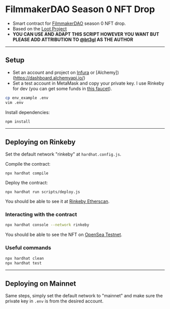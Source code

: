 # FilmmakerDAO Season 0 NFT Drop

* Smart contract for [FilmmakerDAO](http://filmmakerdao.com/) season 0 NFT drop.
* Based on the [Loot Project](https://www.lootproject.com/)
* **YOU CAN USE AND ADAPT THIS SCRIPT HOWEVER YOU WANT BUT PLEASE ADD ATTRIBUTION TO [@bt3gl](https://twitter.com/bt3gl) AS THE AUTHOR**

---

## Setup

* Set an account and project on [Infura](https://infura.io/dashboard) or [Alchemy])(https://dashboard.alchemyapi.io/)
* Set a test account in MetaMask and copy your private key. I use Rinkeby for dev (you can get some funds in [this faucet](https://faucet.rinkeby.io/)).

```bash
cp env_example .env
vim .env
```

Install dependencies:

```bash
npm install
```


---

## Deploying on Rinkeby

Set the default network "rinkeby" at `hardhat.config.js`.

Compile the contract:

```shell
npx hardhat compile
```

Deploy the contract:

```
npx hardhat run scripts/deploy.js
```

You should be able to see it at [Rinkeby Etherscan](https://rinkeby.etherscan.io/).

### Interacting with the contract

```bash
npx hardhat console --network rinkeby
```





You should be able to see the NFT on [OpenSea Testnet](https://testnets.opensea.io/account).


### Useful commands

```bash
npx hardhat clean
npx hardhat test
```

---

## Deploying on Mainnet

Same steps, simply set the default network to "mainnet" and make sure the private key in `.env` is from the desired account.

